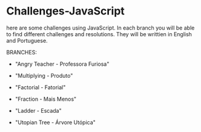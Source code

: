 # Challenges-JavaScript

here are some challenges using JavaScript. In each branch you will be able to find different challenges and resolutions. 
They will be writtien in English and Portuguese. 



BRANCHES:


* "Angry Teacher - Professora Furiosa"

* "Multiplying - Produto"

* "Factorial - Fatorial"

* "Fraction - Mais Menos"

* "Ladder - Escada"

* "Utopian Tree - Árvore Utópica"
